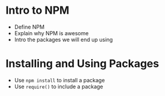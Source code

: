 # Intro to NPM

* Define NPM
* Explain why NPM is awesome
* Intro the packages we will end up using


# Installing and Using Packages

* Use `npm install` to install a package
* Use `require()` to include a package
